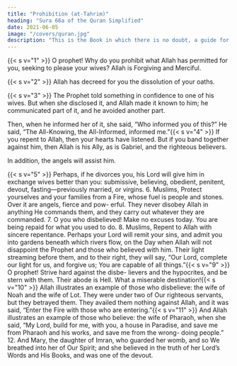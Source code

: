 ```yaml
---
title: "Prohibition (at-Tahrim)"
heading: "Sura 66a of the Quran Simplified"
date: 2021-06-05
image: "/covers/quran.jpg"
description: "This is the Book in which there is no doubt, a guide for the righteous."
---
```



{{< s v="1" >}}  O prophet! Why do you prohibit what Allah has permitted for you, seeking to please your wives? Allah is Forgiving and Merciful.

{{< s v="2" >}}  Allah has decreed for you the dissolution of your oaths. <!-- Allah is your Master. He is the
All-Knowing, the Most Wise. -->

{{< s v="3" >}}  The Prophet told something in confidence to one of his wives. But when she disclosed it,
and Allah made it known to him; he communicated part of it, and he avoided another part. 

Then, when he informed her of it, she said, “Who informed you of this?” He said,
“The All-Knowing, the All-Informed, informed me.”{{< s v="4" >}}  If you repent to Allah, then your hearts have
listened. But if you band together against
him, then Allah is his Ally, as is Gabriel, and
the righteous believers. 

In addition, the angels will assist him.

{{< s v="5" >}}  Perhaps, if he divorces you, his Lord will give him in exchange wives better than you:
submissive, believing, obedient, penitent, devout, fasting—previously married, or virgins.
6. Muslims,  Protect yourselves and
your families from a Fire, whose fuel is people
and stones. Over it are angels, fierce and pow-
erful. They never disobey Allah in anything
He commands them, and they carry out
whatever they are commanded.
7. O you who disbelieved! Make no excuses
today. You are being repaid for what you
used to do.
8. Muslims,  Repent to Allah with
sincere repentance. Perhaps your Lord will
remit your sins, and admit you into gardens
beneath which rivers flow, on the Day when
Allah will not disappoint the Prophet and
those who believed with him. Their light
streaming before them, and to their right,
they will say, “Our Lord, complete our light
for us, and forgive us; You are capable of all
things.”{{< s v="9" >}}  O prophet! Strive hard against the disbe-
lievers and the hypocrites, and be stern with
them. Their abode is Hell. What a miserable
destination!{{< s v="10" >}}  Allah illustrates an example of those who
disbelieve: the wife of Noah and the wife of
Lot. They were under two of Our righteous
servants, but they betrayed them. They
availed them nothing against Allah, and it
was said, “Enter the Fire with those who are
entering.”{{< s v="11" >}}  And Allah illustrates an example of those
who believe: the wife of Pharaoh, when she
said, “My Lord, build for me, with you, a
house in Paradise, and save me from Pharaoh
and his works, and save me from the wrong-
doing people.”
12. And Mary, the daughter of Imran, who
guarded her womb, and so We breathed into
her of Our Spirit; and she believed in the
truth of her Lord’s Words and His Books, and
was one of the devout.

